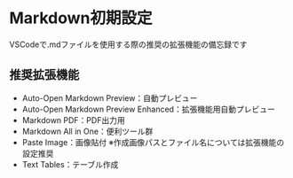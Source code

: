 # Markdown初期設定
VSCodeで.mdファイルを使用する際の推奨の拡張機能の備忘録です

## 推奨拡張機能
- Auto-Open Markdown Preview：自動プレビュー
- Auto-Open Markdown Preview Enhanced：拡張機能用自動プレビュー
- Markdown PDF：PDF出力用
- Markdown All in One：便利ツール群
- Paste Image：画像貼付 ※作成画像パスとファイル名については拡張機能の設定推奨
- Text Tables：テーブル作成
